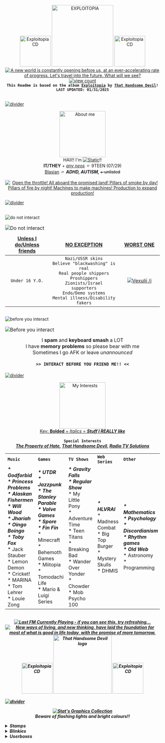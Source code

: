 <!---This file uses code from:
https://github.com/antonkomarev/github-profile-views-counter - For the profile view counter
https://github.com/DenverCoder1/readme-typing-svg - For the typing svg that mainly types out lyrics
https://github.com/JeffreyCA/lastfm-recently-played-readme/blob/master/README.md - For the last.fm widget at the end

URHGHHHH GITHUB HATES ME AND I HATE HTML apparently I can't force any of my links to open in new tabs instead of opening in the same tab bc git is so restrictive SIGHSS
-->
<!--- HEADER -->
<div align="center">
  <a href="https://thathandsomedevil.com/products/exploitopia-cd"><img src="https://drive.google.com/uc?id=1YhttyWlHZoVllz-_-IxHni7QLTmn1lX7" alt="Exploitopia CD" height=100px title="ro ta te..."></a>
  <a href="https://open.spotify.com/album/6dyanjhuSgFsPPVtFzugcr"><img src="https://drive.google.com/uc?id=1K8Bg_VJSTUTdVOMkJy9aPHIR1Gjclnba" alt="EXPLOITOPIA" height=200px title="Now in 3 Dimensions!"></a>
  <a href="https://thathandsomedevil.com/products/exploitopia-cd"><img src="https://drive.google.com/uc?id=1YhttyWlHZoVllz-_-IxHni7QLTmn1lX7" alt="Exploitopia CD" height=100px title="ro ta te..."></a>
  <br>
  <a href="https://youtu.be/43nIDwAiTp8?si=V9C3PaIMKBOSWu5p"><img src="https://readme-typing-svg.demolab.com?font=Chivo&weight=500&size=18&duration=2000&pause=300&color=FFFFFF&background=02AAE8&center=true&vCenter=true&multiline=true&repeat=false&width=435&height=112&lines=A+new+world+is+constantly+opening+before+us;At+an+ever-accelerating+rate+of+progress;Let's+travel+into+the+future;+What+will+we+see%3F" alt="A new world is constantly opening before us, at an ever-accelerating rate of progress. Let's travel into the future. What will we see?" title="A new world is constantly opening before us, at an ever-accelerating rate of progress. Let's travel into the future. What will we see?" /></a>
  <br>
  <a href="https://en.wikipedia.org/wiki/List_of_people_who_have_been_considered_deities"><img src="https://komarev.com/ghpvc/?username=stat-ice&amp;color=E62125&amp;style=for-the-badge&amp;label=Modern+Deities" alt="view count" title="Put on your 3D glasses!"></a>
  <br>
  <code><b>This Readme is based on the album <a href="https://open.spotify.com/album/6dyanjhuSgFsPPVtFzugcr">Exploitopia</a> by <a href="https://open.spotify.com/artist/3MIk8tAIzBQ5iZWmlVLCCT">That Handsome Devil</a>!</b></code>
  <br>
  <code><b>LAST UPDATED: 01/31/2025</b></code>
</div>

<br><a href="https://www.instagram.com/thathandsomedevilofficial/reel/DBjVbUxxDOD/"><img align="center" src="https://drive.google.com/uc?id=1E1B0aKTaMpI_tIm9F1Bo0_a7zNsgy0VX" alt="divider" title="Exploitopia was released on October 25th, 2024!"></a><br>

<!--- ABOUT ME -->
<p align="center">
  <a href="https://web.archive.org/web/20230321084125/https://www.youtube.com/watch?v=903vHpZofd8"><img src="https://drive.google.com/uc?id=1KRN8bNJNlcWLpNqKbowXMdKWSnlcU9AX" alt="About me" height=150px title="About STATIC!!"></a>
  <br>
  HAII!! I'm <a href="https://en.wikipedia.org/wiki/Pepsi_fruit_juice_flood"><img src="https://readme-typing-svg.demolab.com?font=Chivo&weight=500&size=17&duration=10&pause=300&color=E62125&center=true&vCenter=true&multiline=true&repeat=false&width=60&height=26&lines=STATIC" alt="Static" title="heyyy!! don't poke me!!!" /></a>!!
  <br>
  <b>IT/THEY</b> + <em><ins>any neos</ins></em> 〃 9TEEN (07/29)
  <br>
  <ins>Blasian</ins> 〃 <b><em>ADHD, AUTISM, </em></b><s>+ unlisted</s>
  <br><br>
  <a href="https://youtu.be/mrRe2qRCDpQ?si=b8G2kBNMPwXB9qXj"><img src="https://readme-typing-svg.demolab.com?font=Chivo&weight=500&size=18&duration=1000&pause=300&color=FFFFFF&background=E62125&center=true&vCenter=true&width=435&lines=Open+the+throttle!;All+aboard%2C+the+promised+land!;Pillars+of+smoke+by+day!;Pillars+of+fire+by+night!;Machines+to+make+machines!;Production+to+expand+production!" alt="Open the throttle! All aboard the promised land! Pillars of smoke by day! Pillars of fire by night! Machines to make machines! Production to expand production!" title="Open the throttle! All aboard the promised land! Pillars of smoke by day! Pillars of fire by night! Machines to make machines! Production to expand production!" /></a>
</p>

<a href="https://youtu.be/R9HBtB3CBVA?si=SrDNa0JavIphFIRn"><img align="center" src="https://drive.google.com/uc?id=1E1B0aKTaMpI_tIm9F1Bo0_a7zNsgy0VX" alt="divider" title="'Crooked Heart' was the hardest song for THD to produce!"></a><br><br>

<!--- DNI AND BYI -->
<p align="center"> <!---dni-->
  <a href="https://en.wikipedia.org/wiki/Hamsa"><img align="left" src="https://drive.google.com/uc?id=1YOO_jYLM6h_BKUmajt4xpu733plIiyum" alt="do not interact" title="Do Not Interact"></a>
  <table border="0" align="left">
    <caption>
     <a href="https://www.instagram.com/p/BhB_HLuBf6i/?utm_source=ig_share_sheet&epik=dj0yJnU9anQ2dDc0dHJJVjlueHFFcV8tME51alNYNThTblJNeGEmcD0wJm49UVR6MmFOVkctLV9TVDhVTG4tMjg5USZ0PUFBQUFBR2RienhJ"><img src="https://readme-typing-svg.demolab.com?font=Chivo&weight=500&size=18&duration=1000&pause=300&color=E62125&center=true&vCenter=true&repeat=false&width=611&lines=DO+NOT+INTERACT" alt="Do not interact" title="DO NOT INTERACT" align="left" /></a><br>
    </caption>
    <thead align="center">
      <tr>
        <td width="170px">
          <ins><b>Unless I do/Unless friends</b></ins>
        </td>
        <td width="271px">
          <ins><b>NO EXCEPTION</b></ins>
        </td>
        <td width="170px">
          <ins><b>WORST ONE</b></ins>
        </td>
      </tr>
    </thead>
    <tbody align="center" width="611px">
      <tr>
        <td> <!--- uid/uf -->
          <code>Under 16 Y.O.</code>
        </td>
        <td> <!--- no exception -->
          <code>Nazi/USSR skins</code><br>
          <code>Believe "blackwashing" is real</code><br>
          <code>Real people shippers</code><br>
          <code>Proshippers</code><br>
          <code>Zionists/Israel supporters</code><br>
          <code>Endo/Demo systems</code><br>
          <code>Mental illness/Disability fakers</code>
        </td>
        <td> <!--- bitch -->
          <a href="https://github.com/Vexuliii"><img src="https://github-colored-text-fn3z.vercel.app/api/index.js?text=Vexulii+/j&color=E67935&fontSize=17&width=64&height=21" alt="Vexulii /j" title="squashed like a particularly strange bug"></a>
        </td>
      </tr>
    </tbody>
  </table>
</p>
<img align="center" src="https://drive.google.com/uc?id=1LeiCwOnCQEf_vr0eYeTG6wLgjIptZlvA" alt="divider" title="HEY WHAT ARE YOU LOOKIN AT!!1" width="900px" height="1px">
<p align="center"> <!---byi-->
  <a href="https://en.wikipedia.org/wiki/Hamsa"><img align="left" src="https://drive.google.com/uc?id=1UxHk6g2V880lN2ScEcHnXlLWbpLCBJU2" alt="before you interact" title="Before You Interact"></a>
  <table border="0" align="left">
    <caption>
     <a href="https://www.instagram.com/p/B8jW132F8mH/?utm_source=ig_web_copy_link&igsh=MzRlODBiNWFlZA=="><img src="https://readme-typing-svg.demolab.com?font=Chivo&weight=500&size=18&duration=1000&pause=300&color=04ABE9&center=true&vCenter=true&repeat=false&width=611&lines=BEFORE+YOU+INTERACT" alt="Before you interact" title="BEFORE YOU INTERACT" align="left" /></a><br>
    </caption>
    <thead align="center">
      <tr> 
        <td width="611px"> <!--- uid/uf -->
          I <b>spam</b> and <b>keyboard smash</b> a LOT<br>I have <b>memory problems</b> so please bear with me<br>Sometimes I go AFK or leave <em>unannounced</em><br><br><b><code>>> INTERACT BEFORE YOU FRIEND ME!! <<</code></b>
        </td>
      </tr>
    </thead>
  </table>
</p>

<br><a href="https://youtu.be/3Q2piNE_TWY?si=gnPXO5Xg4Jiaf4yn"><img align="center" src="https://drive.google.com/uc?id=1E1B0aKTaMpI_tIm9F1Bo0_a7zNsgy0VX" alt="divider" title="'Tonight' is the first song from Exploitopia to have a music video!"></a><br>

<!--- INTERESTS -->
<p align="center">
  <a href="https://web.archive.org/web/20241002082148/https://www.youtube.com/watch?v=Chj-RZg6do4"><img align="center" src="https://drive.google.com/uc?id=1Vwzd53laWBRzzXtj5T1wjSpuWY7wZPQN" height="150px" alt="My Interests" title="STATIC's Interests!!" ></a>
  <br>
  <ins>Key: <b>Bolded</b> + <em>Italics</em> = <b><em>Stuff I REALLY like</em></b></ins><br><br>
  <code><b>Special Interests</b></code><br>
  <b><em>
    <a href="https://jolleycomics.com/TPoH/The_Hook/1" title="READ THE PROPERTY OF HATE IT'S FREE AND WONDERFUL!!">The Property of Hate</a>, <a href="https://open.spotify.com/artist/3MIk8tAIzBQ5iZWmlVLCCT" title="could you have guessed">That Handsome Devil</a>, <a href ="https://www.twitch.tv/team/wrtv" title="are we all good now?? are we safe!?!">Radio TV Solutions</a>
    <br>
    <table align="center">
  <tr>
    <td>
      <code><b>Music</b></code><br>
    </td>
    <td>
      <code><b>Games</b></code><br>
    </td>
    <td>
      <code><b>TV Shows</b></code><br>
    </td>
    <td>
      <code><b>Web Series</b></code><br>
    </td>
    <td>
      <code><b>Other</b></code><br>
    </td>
  </tr>

  <tr>
    <td> <!---Music-->
      <b><em>* Godforbid<br>
      * Princess Problems<br>
      * Alaskan Fishermen<br>
      * Will Wood<br>
      * Jhariah<br>
      * Oingo Boingo<br>
      * Toby Fox</em></b><br>
      * Jack Stauber<br>
      * Lemon Demon<br>
      * Cricket!<br>
      * MARINA<br>
      * Tom Lehrer<br>
      * Louie Zong
    </td>
    <td> <!---Games-->
      <b><em>* UTDR<br>
      * Jazzpunk<br>
      * The Stanley Parable<br>
      * Valve Games<br>
      * Spore<br>
      * Fin Fin</em></b><br>
      * Minecraft<br>
      * Behemoth Games<br>
      * Miitopia<br>
      * Tomodachi Life<br>
      * Mario & Luigi Series
    </td>
    <td> <!---TV Shows-->
      <b><em>* Gravity Falls<br>
      * Regular Show</em></b><br>
      * My Little Pony<br>
      * Adventure Time<br>
      * Teen Titans<br>
      * Breaking Bad<br>
      * Wander Over Yonder<br>
      * Chowder<br>
      * Mob Psycho 100<br>
    </td>
    <td> <!---Web Series-->
      <b><em>* HLVRAI</em></b><br>
      * Madness Combat<br>
      * Big Top Burger<br>
      * Mystery Skulls<br>
      * DHMIS
    </td>
    <td> <!---Other-->
      <b><em>* Mathematics<br>
      * Psychology<br>
      * Discordianism<br>
      * Rhythm games<br>
      * Old Web</em></b><br>
      * Astronomy<br>
      * Programming
    </td>
  </tr>
</table>
</p>
<br>
<div align="center">
  <a href="https://www.last.fm/user/lectricstat"><img src="https://lastfm-recently-played.vercel.app/api?user=lectricstat&footer_style=compact_stats&count=1&width=500&loved=true&header_style=none&bg_color=02AAE8" title="Hmmm.... wonder who my top artist is...." alt="Last FM Currently Playing - if you can see this, try refreshing..."></a>
  <br>
  <a href="https://youtu.be/WemDEG5slzo?si=CIlUZwNbxqN3vr0M"><img src="https://readme-typing-svg.demolab.com?font=Chivo&weight=500&size=18&duration=2000&pause=300&color=FFFFFF&background=02AAE8&center=true&vCenter=true&multiline=true&repeat=false&width=435&height=112&lines=New+ways+of+living%2C+and+new+thinking;Have+laid+the+foundation;For+most+of+what+is+good+in+life+today;With+the+promise+of+more+tomorrow" alt="New ways of living, and new thinking, have laid the foundation for most of what is good in life today, with the promise of more tomorrow." title="New ways of living, and new thinking, have laid the foundation for most of what is good in life today, with the promise of more tomorrow." /></a>
  <br>
  <a href="https://thathandsomedevil.com/products/exploitopia-cd"><img src="https://drive.google.com/uc?id=1IL7b-6kPkvFGrjG7lwofpjIB5HRKG2mU" alt="Exploitopia CD" height=100px title="shmovin!!"></a>
  <a href="https://open.spotify.com/artist/3MIk8tAIzBQ5iZWmlVLCCT"><img src="https://drive.google.com/uc?id=1_Wvu9-ALc_z8fzNZX0NcPscn5wexihPa" alt="That Handsome Devil logo" title="I've been waiting for this album for so damn long I'M SO HAPPY!!!!" height="190px"></a>
  <a href="https://thathandsomedevil.com/products/exploitopia-cd"><img src="https://drive.google.com/uc?id=1IL7b-6kPkvFGrjG7lwofpjIB5HRKG2mU" alt="Exploitopia CD" height=100px title="shmovin!!"></a>
</div>

<a href="https://en.wikipedia.org/wiki/That_Handsome_Devil#Discography"><img align="center" src="https://drive.google.com/uc?id=1E1B0aKTaMpI_tIm9F1Bo0_a7zNsgy0VX" alt="divider" title="Exploitopia is That Handsome Devil's 10th album (including EPs)!"></a><br>

<!--- GRAPHICS -->
<p align="center">
  <a href="https://en.wikipedia.org/wiki/Chaos_theory"><img src="https://readme-typing-svg.demolab.com?font=Chivo&duration=50&pause=1000&color=E62125&center=true&vCenter=true&repeat=false&width=435&height=30&lines=STAT'S+GRAPHICS+COLLECTION" alt="Stat's Graphics Collection" title="i am full of stamps, they're leaking out of me"></a>
  <br>
  Beware of flashing lights and bright colours!!
</p>

<details>
<summary><b>Stamps</b></summary>

<p align="center"><code>HEY HEY WAIT A SECOND!!!! I'm reworking my stamps right now, changing them from markdown to html to look more uniform... Also so you can hover over them to see the alt text.. Go on, give it a try with these first few stamps!! ^_^</code></p>
<code>Are you seeing just the alt text for a stamp? Try reloading, or open the image in a new tab if you wanna see it! None of my images are broken, Github just has a hard time loading them all in...</code>
  
> `hey look at these stamps i made (f2u)`
<!-- Beginning the long process of converting these from markdown to html.. -->
<!-- <img src="https://drive.google.com/uc?id=" title="" alt="" width=100px/> -->

<!-- TPoH -->
<img src="https://drive.google.com/uc?id=1dvGv4HJdglrLWQfi3Bc_ysjIiHITiOld" title="Click" alt="Click" width=100px/>
<img src="https://drive.google.com/uc?id=1w5txDNSavnymiXi_meqFHQ8t_fpuYDWK" title="RGB Suits" alt="RGB Suits" width=100px/>
<img src="https://drive.google.com/uc?id=1oRCVfStxYwINi-uF0Qkfj1fQFHKI3dWf" title="Click pew pew" alt="pew pew" width=100px/>
<img src="https://drive.google.com/uc?id=1BDjJpRv2GuQiQHSK_BnqopE8c1yWTTrv" title="Time Left" alt="Time Left" width=100px/>
<img src="https://drive.google.com/uc?id=1AfR5RRCTYa4Yk_9Rb65HhMuJTIxTG649" title="Time Right" alt="Time Right" width=100px/>
<img src="https://drive.google.com/uc?id=1d-S6G1lpGAZIAW1gUNF_0Ek2eM5X6DV7" title="negative" alt="negative" width=100px/>
<img src="https://drive.google.com/uc?id=1YkYMJA-xRQg541U1CFurPaeIg9gom91V" title="TOby" alt="TOby" width=100px/>
<img src="https://drive.google.com/uc?id=1_8C9mphWqiQXvBkEwBpPfOufRjVHWhbi" title="cell" alt="cell" width=100px/>
<img src="https://drive.google.com/uc?id=1A1GiakVU-i_vrLvM-p5wJak4k0EIFkX9" title="dial" alt="dial" width=100px/>
<img src="https://drive.google.com/uc?id=1q0gbF447qiraOtDlwushh2R1kZ7KFus5" title="tinker" alt="tinker" width=100px/>
<img src="https://drive.google.com/uc?id=1QlXyLE6jnGFA7Pqqy-XjQmxZsbCk8-Ju" title="click" alt="click" width=100px/>
<img src="https://drive.google.com/uc?id=1xm2zF7Qq2BmI5uqvr5UEHEPr-WmDJpBi" title="anxiety" alt="anxiety" width=100px/>
<img src="https://drive.google.com/uc?id=16PXIZevnWHyq_HH9oqRNtNfAVYe8M3Fu" title="dial hierophant" alt="dial hierophant" width=100px/>
<img src="https://drive.google.com/uc?id=1ZZH6ZCTKxnW8Ht2zEipsmK1m5ChQf44-" title="time" alt="time" width=100px/>
<img src="https://drive.google.com/uc?id=1-mXwTA6IOMOQqivkbcvwCiDJkD43T4-I" title="the" alt="the" width=100px/>
<img src="https://drive.google.com/uc?id=1GivC9-7l-TwL7emserRlLvIGNPp9F29U" title="moon" alt="moon" width=100px/>
<img src="https://drive.google.com/uc?id=1DrPLDr4ZUjoqEpstaxtiCVaAW5Q1Y41B" title="melody lovers" alt="melody lovers" width=100px/>
<img src="https://drive.google.com/uc?id=1N11LHz4mClctfQPvI-ElLiFA1BO2rK0F" title="julienne lovers" alt="julienne lovers" width=100px/>
<!-- THD -->
<img src="https://drive.google.com/uc?id=1_AUIWbQKjOYIEAR6M8h-E5RuxfzlRWfQ" title="THGTH" alt="THGTH" width=100px/>
<img src="https://drive.google.com/uc?id=1SdgPStlGzAJGEqwwpDrgducoOCc8UYE-" title="YPAS" alt="YPAS" width=100px/>
<img src="https://drive.google.com/uc?id=1yxwxBx07PGvOd_SeIsBhguwH3ycrjea5" title="THD" alt="THD" width=100px/>
<!-- RTVS -->
<img src="https://drive.google.com/uc?id=1iSWyDQo_O2Uqk6uQIvv701E1AVUqb0_P" title="Baaulp nation" alt="Baaulp nation" width=100px/>
<img src="https://drive.google.com/uc?id=1dQdzyoP8nquwdmOr8isxHxdMH8uavKPi" title="Bibi" alt="Bibi" width=100px/>
<img src="https://drive.google.com/uc?id=1yOpXQW9leHd_E0xZQAxt8cR7U2YyS2Rl" title="Big Warp" alt="Bit warp" width=100px/>
<img src="https://drive.google.com/uc?id=1FQWviq7WblzjEP9J-TBCQ2a63VK3Y7d_" title="Walter White Phone" alt="Walter White Phone" width=100px/>
<img src="https://drive.google.com/uc?id=1P8tCowHdwMEli0azz7_ty5rDQIFQf-RZ" title="IS" alt="Is a restaurant" width=100px/>
<img src="https://drive.google.com/uc?id=1bF_MWg_IGTsm2IVWjOZTDEPXDiaszicR" title="IS NOT" alt="Is NOT a restaurant" width=100px/>
<img src="https://drive.google.com/uc?id=1lk2M2sjqMfZYNTI6COZnwHEodPbZZ2dQ" title="Joshua" alt="Joshua" width=100px/>
<img src="https://drive.google.com/uc?id=1CTTB8gBEP-MHmYybtPJxOymjfxQjqT5U" title="Mira fish" alt="Mira fish" width=100px/>
<img src="https://drive.google.com/uc?id=1PrQxbNEApR59pcmJ6J2Z5KStRRgq8Wud" title="Orbulus Raymon" alt="Orbulus Raymond" width=100px/>
<img src="https://drive.google.com/uc?id=1Xx07BBgG_7U4Frjk7h-QgNHA_T3XkEYy" title="BRBA poster" alt="BRBA poster" width=100px/>
<img src="https://drive.google.com/uc?id=19Aa6ZDaguzWrmBiFdW9ovQ7lIGkZhnTd" title="Socpens Superhell" alt="Socpens Superhell" width=100px/>
<!-- MISC -->
<img src="https://drive.google.com/uc?id=1xEoQU0UbhVW6rY7v3gFX_cjArlhRZ7j4" title="Clone High intro" alt="Clone High intro" width=100px/>
<img src="https://drive.google.com/uc?id=1DAPI7FCv6hmHTbaGSuGJ-pt2MqPMtXod" title="Ruin my store" alt="Ruin my store" width=100px/>
<img src="https://drive.google.com/uc?id=1Lqkw3jzgkOYA05zCP-tzNb-O8Ezh9131" title="Ruin my life" alt="Ruin my life" width=100px/>
<img src="https://drive.google.com/uc?id=1maJnzCPMQPmjMWAbHLTtIcxzhrXpwGh2" title="Periwinkle Poppy Fan" alt="Periwinkle Poppy Fan" width=100px/>
<img src="https://drive.google.com/uc?id=1ybaEBPkO1GBXP-GDfIdO_6juVflv6RKv" title="burger eat" alt="burger eat" width=100px/>
<img src="https://drive.google.com/uc?id=1yi2HH60gtg4mhI50TniW7QTv6RSiRqk9" title="poopshitters" alt="poopshitters" width=100px/>


<!-- VEX STAMPS -->
> <code>check out these stamps my friend <a href="https://github.com/Vexuliii">Vexulii</a> made (f2u)</code>

<img src="https://drive.google.com/uc?id=1pjV8XaLZZDMMoyw2RWf5yU875Ah6Ra8b" title="manny stare" alt="manny stare" width=100px/>
<img src="https://drive.google.com/uc?id=1RsDTksLyCxQg3y-j1iQeuXCx95T0GbxP" title="hanslap" alt="hanslap" width=100px/>
<img src="https://drive.google.com/uc?id=1LAA5pjLDxPDiYChgzaTLq5HhywCXrTm-" title="hatty CHEER" alt="hatty CHEER" width=100px/>
<img src="https://drive.google.com/uc?id=1j5lkmU4zQjQMs7FIQaSiM1o4Ow8Bv3lI" title="honey roll" alt="honey roll" width=100px/>
<img src="https://drive.google.com/uc?id=1QOhQXInuKyYgj3okqPjZ9GjGXW-lx06E" title="honey talk" alt="honey talk" width=100px/>
<img src="https://drive.google.com/uc?id=185cWb5Pstlbb5L59e53hA_g6PwPZsLcX" title="pipi yell" alt="pipi yell" width=100px/>
<img src="https://drive.google.com/uc?id=1f3r_OjUDvXZN_14N8fM2t-SwUBhbkzxr" title="yosef sneak" alt="yosef sneak" width=100px/>
<img src="https://drive.google.com/uc?id=1fqahCBw39zA2ecUQICGDBOmCfZC-VYFi" title="castle crashers" alt="castle crashers" width=100px/>
<img src="https://drive.google.com/uc?id=1oTipPFtu8SzFfWJ_f8AvjLr00YAn5JV-" title="orang" alt="orang" width=100px/>
<img src="https://drive.google.com/uc?id=1szvHj8Da349z9G0Jq80AXCv2M7eaDhTy" title="sangwich" alt="sangwich" width=100px/>
<img src="https://drive.google.com/uc?id=1VNRZKi3xew-0wvVz7Ug8mo2Gfa5GIXf4" title="marsh smug" alt="marsh smug" width=100px/>
<img src="https://drive.google.com/uc?id=18OZ4kScq5cHheHmTchLlXjdvxWh6XIjs" title="marsh spin" alt="marsh spin" width=100px/>
<img src="https://drive.google.com/uc?id=17ipF9i4C46CY_BZ6ekwH3L5819Hr_tSF" title="marsh yell" alt="marsh yell" width=100px/>
<img src="https://drive.google.com/uc?id=13da7XZ8LUB4NWzeKgvPdHY6v80eStZjw" title="marsh blucsh" alt="marsh blucsh" width=100px/>
<img src="https://drive.google.com/uc?id=1MIuT5CT10_RhEqpqKnE-gbMK_KrVZXT0" title="danny dance" alt="danny dance" width=100px/>
<img src="https://drive.google.com/uc?id=17_574WewpbgsUIlZc-nH9Fm0PQwkM4E9" title="ivor hapy" alt="ivor hapy" width=100px/>
<img src="https://drive.google.com/uc?id=1vooK3qpz2RxrF_7CyKrrTviiVTFaTjE6" title="ivor" alt="ivor" width=100px/>

>> `ALSO LOOK AT THE ONES VEX MADE FOR MY BDAY ^_^`
<img src="https://drive.google.com/uc?id=12AL46RlXa53ELTlc586rVEM0NZuK5eG4" title="blue man shock" alt="blue man shock" width=100px/>
<img src="https://drive.google.com/uc?id=1phipGyunah7em_ohJb3SI6IOI2w2ikaI" title="wayner sneeze" alt="wayner sneeze" width=100px/>
<img src="https://drive.google.com/uc?id=1FUE0WXUp6Jjq9BVvzELgSOwhp6i-2fGB" title="waynerwhatsapp" alt="waynerwhatsapp" width=100px/>
<img src="https://drive.google.com/uc?id=1t6W6Y6WZGW4hQsqyY8P7QrKLMCetTJt6" title="waner footwerk" alt="waner footwerk" width=100px/>
<img src="https://drive.google.com/uc?id=1avcGTlVPpRq8PPdnDOlZpMh008XtI-5T" title="time to go" alt="time to go" width=100px/>
<img src="https://drive.google.com/uc?id=1eIl6GUcrU6BJXxOa_WQhhnF_pAL_gjug" title="'freaky baaulp'" alt="'freaky baaulp'" width=100px/>
<img src="https://drive.google.com/uc?id=1Bz027NtEKhqkQPdfQSozLD6TlGagyx0j" title="bad boe jambo" alt="bad boe jamo" width=100px/>
<img src="https://drive.google.com/uc?id=17Ef2XS96spYHQnK1wP1UAxcHhgQ-1vxl" title="baaulp death" alt="baaulp death" width=100px/>

<!-- EVERYTHING ELSE LOLZ -->
> <code>ok... now here's some neither of us made</code><br>
<p align="center"> <b>SELF</b><br><code>the ones that are so me!!</code> </p>

<img src="https://drive.google.com/uc?id=1K9gCF0T1osVsnOS8gudq9W-3dmLm6fm2" title="support gaza" alt="support gaza" width=100px/>
<!-- IDENTITIES -->
<!-- Not using, redundent: ![ace](https://drive.google.com/uc?id=15FFGUI2xNGeLB3iYg9BAYXzmgrOQaRpO) -->
<img src="https://drive.google.com/uc?id=1rikBEpEpe6vp5DzzS8wdnH1tOFDF-1lW" title="static" alt="static" width=100px/>
<img src="https://drive.google.com/uc?id=1KCxZ6aWM4uIaD8X3UN3G1DO74Q6Y4170" title="it its" alt="it its" width=100px/>
<img src="https://drive.google.com/uc?id=1WD1JcxXS-4kC4iDusQKW5vlEleGpOSWj" title="they them" alt="they them" width=100px/>
<img src="https://drive.google.com/uc?id=1Nyj14DXVQZpYrVqDPJVhZCoy2dv8cC9V" title="aroace" alt="aroace" width=100px/>
<img src="https://drive.google.com/uc?id=1xmGdBHTHdYjAtm5g1Ogsuvg3M8499PVX" title="lesbian" alt="lesbian" width=100px/>
<img src="https://drive.google.com/uc?id=1UZsga6Dzju-RDqe-MA7EgYdn9KN74yEc" title="agender" alt="agender" width=100px/>
<img src="https://drive.google.com/uc?id=1XM2ilMulc8_4WMHkIoCO6QUhlurKiBl_" title="non binary" alt="non binary" width=100px/>
<img src="https://drive.google.com/uc?id=1zKE6Dj8ozvcrdnoWf5h8lilEaX68Bj6j" title="blasian" alt="blasian" width=100px/>
<!-- DISABILITIES -->
<img src="https://drive.google.com/uc?id=1kqRF7_dh3bq-lg49YQqwKBW_CV1mXHYO" title="adhd" alt="adhd" width=100px/>
<img src="https://drive.google.com/uc?id=1PqYqozsbjj7GptVYxIUl4VVlI6CKcxws" title="asd" alt="asd" width=100px/>
<img src="https://drive.google.com/uc?id=17RSK3pyk4iKccAbJ_aUnwcZWIFWfxZmK" title="psst.. friends can have my simply plural..... if they ask....." alt="plural" width=100px/>
<!-- BELIEFS -->
<img src="https://drive.google.com/uc?id=11zhrwf19-t7uh22KLoDm827zenyL84GD" title="anti ai" alt="anti ai" width=100px/>
<img src="https://drive.google.com/uc?id=1QCXvQ7mh3pJCMZ7a6NsBPQ9ByD1qWf-R" title="anti hit" alt="anti hit" width=100px/>
<!-- BOUNDARIES -->
<img src="https://drive.google.com/uc?id=1wfBMmgVjouLrJr-bu-iRuU3KKT1qC8mb" title="no flirting" alt="no flirting" width=100px/>
<img src="https://drive.google.com/uc?id=1_DsEE1hjGZCtsgNK1qxtnzEheegZ2FjQ" title="block creeps" alt="block creeps" width=100px/>
<img src="https://drive.google.com/uc?id=1nVbnTenbZ1KJ8lU2fyLhVQ9u7YRAxv_u" title="not a rehab center" alt="not a rehab center" width=100px/>
<!-- LOVER!! -->
<img src="https://drive.google.com/uc?id=1eAZOJ4xmClOhuUUhJ7ZrQ-uUrwXifJDb" title="heart blue" alt="heart blue" width=100px/>
<img src="https://drive.google.com/uc?id=1U1FPJ5p_VYJlvStHC7Zi4A7tiQmu2Z5l" title="heart choco" alt="heart choco" width=100px/>
<img src="https://drive.google.com/uc?id=1aJcwK2Ko1PnzNmrL-STAjiJV6T5wyqIm" title="heart meat" alt="heart meat" width=100px/>
<img src="https://drive.google.com/uc?id=1ppfbWlHWHau4lXHEJujPuB5Y01TsZcmI" title="heart robots" alt="heart robots" width=100px/>
<img src="https://drive.google.com/uc?id=199n89Aql0syQupBG64FGK6daUNx1hBeR" title="apple lover" alt="apple lover" width=100px/>
<img src="https://drive.google.com/uc?id=1sD5eOe0XXa4lb_WHQQYMwDhkIKUMelpQ" title="cheese lover" alt="cheese lover" width=100px/>
<img src="https://drive.google.com/uc?id=1URz3rvL3REyNlr6GbnE2YIBpVbPzJqMi" title="potato love" alt="potato love" width=100px/>
<img src="https://drive.google.com/uc?id=1kkWR8voR0fRGXShgWBKOtc2jZelb22WG" title="like it warm" alt="like it warm" width=100px/>
<img src="https://drive.google.com/uc?id=1TbUH-g_iIVqMtmmieWBMflYPDqLikgQo" title="weird mammals" alt="weird mammals" width=100px/>
<img src="https://drive.google.com/uc?id=1wD4sPrvor4CcX7r2jH4bBv-KppzKPk3K" title="stamp obssessed" alt="stamp obssessed" width=100px/>
<!-- THINGS I AM/DO -->
<img src="https://drive.google.com/uc?id=1WemSORCcWgs2jHWp9Bu5cN52_J3lvJbj" title="daydreamer" alt="daydreamer" width=100px/>
<img src="https://drive.google.com/uc?id=1L1bzJaG9YbvI7ygN8EWwHuvfnziYikvJ" title="forgetful" alt="forgetful" width=100px/>
<img src="https://drive.google.com/uc?id=1yGwRcq1f8yPvKUkMc4wXpoYhd_4BzlcC" title="forgor" alt="forgor" width=100px/>
<img src="https://drive.google.com/uc?id=15pFtb_86k35MiCmXeMk69ICNN5BYkPhy" title="glasses" alt="glasses" width=100px/>
<img src="https://drive.google.com/uc?id=1HXHKUrf3pAo5YhysbiEVVShom5Dz8_9C" title="bad handwriting" alt="bad handwriting" width=100px/>
<img src="https://drive.google.com/uc?id=15Na4ACy1OgVMVSEfeZPuJieGIRKQ4s2-" title="shit as dumb" alt="shit as dumb" width=100px/>
<img src="https://drive.google.com/uc?id=1L1EJ3A67yCrqaHejGLwLEdKx5tpYyeWD" title="picky eater" alt="picky eater" width=100px/>
<img src="https://drive.google.com/uc?id=1vwRslHJZeUH6NOussZ-ho5E3Sf66-jp8" title="talk to self" alt="talk to self" width=100px/>
<img src="https://drive.google.com/uc?id=1gjD1Cdra7hN4Akp-0l84GoayonHD21AH" title="3ds owner" alt="3ds owner" width=100px/>
<img src="https://drive.google.com/uc?id=1jQM4sYb7LMu8afitAzeR-eTkUFpZHRFS" title="artist" alt="artist" width=100px/>
<img src="https://drive.google.com/uc?id=1hPyBco_t5t5P09tAXQfEDBghtgwrhHYF" title="writer" alt="writer" width=100px/>
<img src="https://drive.google.com/uc?id=1q5YHds0TqRLxeH7Q7__osztHNx11dcNy" title="piano player" alt="piano player" width=100px/>
<img src="https://drive.google.com/uc?id=1hFWOT3Mu4OSlZUSgtMHO-u4_OGlATGG6" title="make stamps" alt="make stamps" width=100px/>
<img src="https://drive.google.com/uc?id=1qfDulclRTzkFFV2RUP4_AN2B6cN1ba19" title="sweet tooth" alt="sweet tooth" width=100px/>
<img src="https://drive.google.com/uc?id=1TK03wRiWMms9Pem6exT276N1XCTBX45W" title="cant focus" alt="cant focus" width=100px/>
<img src="https://drive.google.com/uc?id=1_voMbe577Ne7r7VVah4hsY2lHhn7m9Ko" title="cant whistle" alt="cant whistle" width=100px/>
<img src="https://drive.google.com/uc?id=1h0smSxdNJxufe6nVrk8nopk8HQj26ugy" title="12 hour nap" alt="12 hour nap" width=100px/>
<img src="https://drive.google.com/uc?id=13f07JNOelAZlrtjI8_ccP0bIkN25pFI7" title="2016 dead" alt="2016 dead" width=100px/>
<img src="https://drive.google.com/uc?id=1bp3fI1EPriJIh7yGY4S2W08GQUsS84wS" title="mental wifi" alt="mental wifi" width=100px/>
<img src="https://drive.google.com/uc?id=130rkOx5P3LB6mXtLe5vKuv7k_-nurHT6" title="obscure fandom" alt="obscure fandom" width=100px/>
<img src="https://drive.google.com/uc?id=1KZOrbmYRQ7GdwXY-xbYYirgQ1SaPLg-U" title="oc ask" alt="oc ask" width=100px/>
<img src="https://drive.google.com/uc?id=1XBzyjzvRJgDttBusSnD2y8SJ_mbyXtua" title="oc bread" alt="oc bread" width=100px/>
<img src="https://drive.google.com/uc?id=1-F1cET0f6YJiT600gKMYByVosEwfCGBc" title="oc draw" alt="oc draw" width=100px/>
<img src="https://drive.google.com/uc?id=1mDF7Rlvj9CalQ6BU9EJSm86NS-brPy67" title="oc kids" alt="oc kids" width=100px/>
<img src="https://drive.google.com/uc?id=1WPQGBwMMTtUEdw3MKFI14E7pqxzpEe7d" title="slow internet" alt="slow internet" width=100px/>
<img src="https://drive.google.com/uc?id=1S2ABXfAYgT-jc8y_htJ7gS-HSTMyW9Jl" title="summer pants" alt="summer pants" width=100px/>
<img src="https://drive.google.com/uc?id=1gBPM6P9hBoC8WI9uB0B2da4Dexv--aLp" title="time machine" alt="time machine" width=100px/>
<a href="https://bullet-math.tumblr.com/"><img src="https://drive.google.com/uc?id=1ivKBIDkS0HmWs77f958Mt7pQ-3O0Zzok" title="click me to go to my toobler" alt="on tumblr" width=100px/></a>

<p align="center"> <b>^_^</b><br><code>i am so normal about these stamps...</code></p>
<!-- TPoH -->
<img src="https://drive.google.com/uc?id=" title="" alt="" width=100px/>
<!-- RTVS -->
<img src="https://drive.google.com/uc?id=1WclsoKrDlzfydz_jOFYsFOqJAvDxu8Fz" title="challenge failed" alt="challenge failed" width=100px/>
<img src="https://drive.google.com/uc?id=" title="" alt="" width=100px/>
<img src="https://drive.google.com/uc?id=" title="" alt="" width=100px/>
<img src="https://drive.google.com/uc?id=" title="" alt="" width=100px/>
<img src="https://drive.google.com/uc?id=" title="" alt="" width=100px/>
<img src="https://drive.google.com/uc?id=" title="" alt="" width=100px/>
<!-- THD -->
<!-- and this is where I would put my thd stamps... IF I HAD ANY!!! -->
<!-- CHAOS -->
<img src="https://drive.google.com/uc?id=1kfHyTWK-7dyF192PhSuN_6AnJT1pAqgv" title="chaos support" alt="chaos support" width=100px/>
<img src="https://drive.google.com/uc?id=1ac-L5FtOikQMl-xzj0H2ndesi2Pjo5bu" title="chaos theory" alt="chaos theory" width=100px/>
<img src="https://drive.google.com/uc?id=" title="" alt="" width=100px/>
<img src="https://drive.google.com/uc?id=" title="" alt="" width=100px/>
<img src="https://drive.google.com/uc?id=" title="" alt="" width=100px/>

![concerning](https://drive.google.com/uc?id=1wEo3LaLceKd_PCibcIJLxZGwPgvz3lL8)
![discordia](https://drive.google.com/uc?id=1ys9VEVBUMeDNScm-VVC7xWunLvJZcyR8)
![gameclam evolve](https://drive.google.com/uc?id=19IEIFApnV2mt3lp2WOtWad_3ZsV1iJU3)
![greyface](https://drive.google.com/uc?id=1QakGuWDzzDE0YeywQ0JtVgdLYxA2ijp-)
![hail eris](https://drive.google.com/uc?id=1AD1toi1iFWdIGiO16Y76x-8Ry1SRZnG2)
![mandelbrot](https://drive.google.com/uc?id=1CtFacQtCz2WQKtVC3zfc-MR9WdGA50hx)
![math beauty](https://drive.google.com/uc?id=1oeJtoP4shGWaTFLxNnHSEhnS4ibptaoi)
![mr whyte fan](https://drive.google.com/uc?id=14rC4j4dCCgAaeU5KMFQ4uHpseDVzimQ1)
![only certainty](https://drive.google.com/uc?id=13yFLGUa3LlmFG4qTMrARgMQqGnhRxpTQ)
![rgb negative](https://drive.google.com/uc?id=1r3Kk_F5hIeGUxxveU9k_RPU_R_V_ytso)
![sopen rice](https://drive.google.com/uc?id=1KKmo6g-sZ_gnx7KXzG8GJc4jJBZ0M1Zm)

<p align="center"> <b>MUSIC</b><br><code>TURN UP THE VOLUME!!!</code></p>

<!-- WILL WOOD -->
<img src="https://drive.google.com/uc?id=" title="" alt="" width=100px/>
<img src="https://drive.google.com/uc?id=" title="" alt="" width=100px/>
<img src="https://drive.google.com/uc?id=" title="" alt="" width=100px/>
<img src="https://drive.google.com/uc?id=" title="" alt="" width=100px/>
<img src="https://drive.google.com/uc?id=" title="" alt="" width=100px/>
<!-- OINGO BOINGO -->
<img src="https://drive.google.com/uc?id=" title="" alt="" width=100px/>
<img src="https://drive.google.com/uc?id=" title="" alt="" width=100px/>
<img src="https://drive.google.com/uc?id=" title="" alt="" width=100px/>
<img src="https://drive.google.com/uc?id=" title="" alt="" width=100px/>
<!-- LEMON DEMON -->
<img src="https://drive.google.com/uc?id=" title="" alt="" width=100px/>
<img src="https://drive.google.com/uc?id=" title="" alt="" width=100px/>
<img src="https://drive.google.com/uc?id=" title="" alt="" width=100px/>
<img src="https://drive.google.com/uc?id=" title="" alt="" width=100px/>
<!-- COSMO SHELDRAKE -->
<img src="https://drive.google.com/uc?id=" title="" alt="" width=100px/>
<img src="https://drive.google.com/uc?id=" title="" alt="" width=100px/>
<img src="https://drive.google.com/uc?id=" title="" alt="" width=100px/>
<!-- MYSTERY SKULLS -->
<img src="https://drive.google.com/uc?id=" title="" alt="" width=100px/>
<img src="https://drive.google.com/uc?id=" title="" alt="" width=100px/>
<img src="https://drive.google.com/uc?id=" title="" alt="" width=100px/>
<!-- OTHERS -->
<img src="https://drive.google.com/uc?id=" title="" alt="" width=100px/>
<img src="https://drive.google.com/uc?id=" title="" alt="" width=100px/>
<img src="https://drive.google.com/uc?id=" title="" alt="" width=100px/>
<img src="https://drive.google.com/uc?id=" title="" alt="" width=100px/>

![009 sound system](https://drive.google.com/uc?id=1YFcGwuuVeoCh66eG4wK3EC4U2OFkf9NE)
![bad apple](https://drive.google.com/uc?id=1Kzu6045ShK82Rs_kfwgFmH6SIJoAiEu6)
![cosmo alb](https://drive.google.com/uc?id=1jbhxNFAniJRSMEWleh1Sf-MzZitMWVmt)
![cosmo sheldrake](https://drive.google.com/uc?id=1FirqiZCTG4qO3fSWHR9EvZubmNBA-Y5s)
![echo](https://drive.google.com/uc?id=1XOfUAc-6ksqf_d-FlK32IRvPlyq86Rix)
![eial](https://drive.google.com/uc?id=1zmArnDL1AcG78PbhiLbZQYDvwxNezVqC)
![gay spirit](https://drive.google.com/uc?id=1KgSLjCPc2O2aDThYRIsTcjM8PUDUt5cd)
![hawaii pt2](https://drive.google.com/uc?id=1Gz-Qj7zb_Pa53n44_PFTKMad2LgX2efT)
![heart icimi](https://drive.google.com/uc?id=1lmFdsjY1rl0Bz6fNcib6_a-brHotnfq9)
![ld ref](https://drive.google.com/uc?id=1qxJdhpPoWbJhOAOoKS5G14do4mORvPNS)
![lewis](https://drive.google.com/uc?id=1CpBw_pCUxCeO09QEI4bpMQPfVcJ3c6A4)
![lifeline music](https://drive.google.com/uc?id=1RWi5Vs-WNikidYziB3JD8TRi_c6U0Q9Q)
![music stamp](https://drive.google.com/uc?id=1ipLD8WEMuH1gwaEOzpvgI8I7FHhaVd_k)
![mystery skulls alive](https://drive.google.com/uc?id=1Z7xxtyg5LVer8Wm2MsTIEupdNs_jNwor)
![mystery skulls death](https://drive.google.com/uc?id=1UtIvBXiLJc5SJfcTFTPBIUG_bD9TOToL)
![oingo boingo](https://drive.google.com/uc?id=1Uxbu6j9ZBLwCZAdzB7vrPIvWdwvfe-s5)
![oingo cat](https://drive.google.com/uc?id=1xRsQnBWgHLBIafqeQy1ScDtz7qVa8CPc)
![self-ish](https://drive.google.com/uc?id=1pljmx7GMPFUEaXMKp-0LwUFuNHvMSOLo)
![spirit phone](https://drive.google.com/uc?id=1xOykDIxiFu9VwuDa9b16L89PkvQ7ZLBI)
![talking heads](https://drive.google.com/uc?id=1sdmwE4buz5uaU5Ejb28nKIve2lr0lCWU)
![turn black](https://drive.google.com/uc?id=1RGzBrsapHpqirgIuMnF8VxkWur8GoLHS)
![turn black 2](https://drive.google.com/uc?id=1J1kDmQL2hjAnAs672F_dgnTTjVggOpUM)
![turn black 3](https://drive.google.com/uc?id=1tDxy5NKmZyLZ1pdf7zK6OMM1bSoIqlJy)
![view monster](https://drive.google.com/uc?id=1ElpuS1H-FNDZa64C4mJpdv5bwRG1At_L)
![virtual insanity](https://drive.google.com/uc?id=1tTPCk76dkQSB-LDPYWGTAuUjBSqzTUDL)
![wwattw](https://drive.google.com/uc?id=1_fdnh6dEvtbTzA-GQJTR3sDspiy8FMN7)

<p align="center"> GAMES </p>

<!-- CONSOLES -->
<!-- UNDERTALE -->
<!-- DELTARUNE -->
<!-- SPORE -->
<!-- DDR -->
<!-- PORTAL -->
<!-- HALF-LIFE -->
<!-- L4D -->
<!-- TF2 -->
<!-- MINECRAFT -->
<!-- FNAF -->
<!-- NINTENDO -->
<!-- OTHERS -->

![3ds logo](https://drive.google.com/uc?id=1JgirdL90vClS9JiarvuQP4EpO7enzIdy)
![atari](https://drive.google.com/uc?id=1G9Q15Vw9Ywk_uoJeY3HS23p4alDNOgS9)
![wii](https://drive.google.com/uc?id=1UR_I7gkSaerqVE_AT9nZHBCxtkItAbQQ)
![wii u](https://drive.google.com/uc?id=1pMBEhdJ3tIF5APDx1YB0bUjwf9Sgaxmy)
![ddr fan](https://drive.google.com/uc?id=1csp7IoZ5tGuAW738smrv6bdn0_Z8iNWQ)
![eurobeat ddr](https://drive.google.com/uc?id=1rLjHA00w2koSWdoU18-3dnb0wnPVCk9z)
![bon](https://drive.google.com/uc?id=1dvynD8jvijxKt7KrsjFyN2p8Pez9Uc3J)
![fnaf](https://drive.google.com/uc?id=14yg-bktjdbW7TxceKElgyhes0hENl5Pu)
![lets eat](https://drive.google.com/uc?id=1b8fjpFaKmybCMImJbCvIBbqaVUuWycHA)
![heart mc](https://drive.google.com/uc?id=1BxHTmb-sF6KoozRcEckGV5okDsRZ5zzs)
![mc death](https://drive.google.com/uc?id=1SIORMeRSZVUCfnhqz0fVLoUBoxogooTU)
![mooshspin](https://drive.google.com/uc?id=1qrR-nmv6K2cVL9CaMBQ1OplZmv62oPJv)
![punch wood](https://drive.google.com/uc?id=1RAaRgSq4oLUdnOaRWwo58gS0xIv-IVFt)
![grox](https://drive.google.com/uc?id=1nBX1-RL8_YA_Ir5oMxm7CawQEkqr2lb8)
![spore](https://drive.google.com/uc?id=10CW-3KgV-YoFLoWxw_9SMvzwuRMHs2WE)
![portal 1](https://drive.google.com/uc?id=1mWo5huuYCM1AwTBA9d77In9cpYMxi6cx)
![aperture](https://drive.google.com/uc?id=1nIgbujR1_cKhtBUVBCcb8pmWz4bQ7Swk)
![aperture 2](https://drive.google.com/uc?id=12hF3jtRlKI04HWw2P6dxE5nub3alYMx-)
![burn lemons](https://drive.google.com/uc?id=1_pXZSYUyRR6THxkt9tcxMVJblaiFLgX6)
![cake lie](https://drive.google.com/uc?id=1aNyVWVynlAn_fTbE6tWzAae5SmmwHZpi)
![forgave wheatley](https://drive.google.com/uc?id=1W-PAGu4kEmn6NCJvJum_gdoxo8PS8ZVn)
![glados loop](https://drive.google.com/uc?id=1SjtfrrjrI7u0g_K-eqDOTB1PYyX8WDRm)
![i'm different](https://drive.google.com/uc?id=14qCKZE5gzEF3ls6xAzjEKruaxjmBr6CU)
![moron](https://drive.google.com/uc?id=1lBQPGAm6ODNPM0hmSsrWmLl6lGsT0h3Q)
![NOT defective](https://drive.google.com/uc?id=1LR89xrcfjyyaqSe_JfPYpL2KcL7K9h5w)
![patlas 1](https://drive.google.com/uc?id=1kYYT1020sJPktRRoLIHingQfh4GoiYG8)
![patlas 2](https://drive.google.com/uc?id=1Y6F1NCHp0Um-AYx6llz7CXeq8FSqLOji)
![portal 22](https://drive.google.com/uc?id=1P83yLox0Xke4U44PGQXcelRkN22foTg8)
![porthell](https://drive.google.com/uc?id=10InXKeidNgvPNPs6aKpl9pOruD-mJGVN)
![potatos](https://drive.google.com/uc?id=1P3XPwtUxzetZK7_IptS4nLcyW0qFmOLT)
![ppbody 1](https://drive.google.com/uc?id=1KPPI867IMID-BKcijmpxucT81rK9Aq-b)
![ppbody 2](https://drive.google.com/uc?id=1NeOh4KyuHnnn3Q--HjAOIcP580Pe0tEB)
![still alive](https://drive.google.com/uc?id=1l6XkUOJL2d4sFHI6DMEh1v06EyqJcUVU)
![the lab rat](https://drive.google.com/uc?id=1ozST9sQkgYMsog_LbsVJafsxR2Qjknya)
![true friend](https://drive.google.com/uc?id=12sVq-EkaEHldvTP9zpsmFU2Cyk45bzLo)
![wethly crab](https://drive.google.com/uc?id=1mov1vZy_S92dCr5APzVqLvMW9zkX8_0g)
![whatttt](https://drive.google.com/uc?id=12spowPGhVbpY7uPuCSShPy_vHvFJqsAe)
![wheatley heart](https://drive.google.com/uc?id=1zvKA_pDY0o9FSR6niU_ufDLhjazsU90q)
![portal 2](https://drive.google.com/uc?id=1eZLlu5WrIejhGdloJ9qk99ijz0RiTIqE)
![gmodsfm](https://drive.google.com/uc?id=1C0XUSTccIyv96TB2FJtKxOV6hizvnI2r)
![half life](https://drive.google.com/uc?id=12IW3JHwsyPSX0ogdEbKoUcHEdkB6l8DY)
![headcrab balloon](https://drive.google.com/uc?id=1odwezfyic6qWNqpXeKRvexchgu6flTts)
![hl2](https://drive.google.com/uc?id=1HfjlSxqOM-xS4OCiemTzCXD_UxjqHUrd)
![hl3](https://drive.google.com/uc?id=1AdmDYl1JnsLUXvaOYmS1dRTk6Nk8q-mz)
![i has crowbar](https://drive.google.com/uc?id=165jI32zwwSBxyPgAEU96_46wzg0Vgpju)
![l4d](https://drive.google.com/uc?id=11lWx34o34CQhZ-_Z_mJYNm6GO-7d9gBO)
![sandvich](https://drive.google.com/uc?id=1X_6EmHoYZBEqv493RwSSCbh8rDmZdVSz)
![the freeman](https://drive.google.com/uc?id=1Ru2g6oAjJ5FA5BBtpo6PmnODC5h_Ns4T)
![alphys](https://drive.google.com/uc?id=1sC368ZEXz7fwtD9QQZtH1bGSJ64xm627)
![annoying dog](https://drive.google.com/uc?id=1jv8LcdMydQAtX2T4eSG-hsOYmgN__Abw)
![ad lethal weapon](https://drive.google.com/uc?id=1Dz1EZiqRQYjscoVP3JSx0nUABefzh_59)
![azzcut](https://drive.google.com/uc?id=12P7C76M9padz16rHAOlYTxuz1-DRIrPR)
![flowey heart](https://drive.google.com/uc?id=1ljtHMsKWFq6eAghd-z-XTB_g_F66A9by)
![flowey laugh](https://drive.google.com/uc?id=1e1kSJI7aDboq7baJJDj8sHJPtKtTYjyk)
![flowey text](https://drive.google.com/uc?id=1yJWTwsbvi0vkck377ZydQcYVKKsmuAPD)
![flowey troll](https://drive.google.com/uc?id=1vzbCPdbsGQW8EYNCaAwstjnnhj5N6JuY)
![fun groove](https://drive.google.com/uc?id=1KvYwYVtl8XHtcCwGmvLIsTVdX0G8yDJA)
![gaster](https://drive.google.com/uc?id=1OQWui_Rf0iyAvMT0O17A2UAXrM2jnwqa)
![gaster heart](https://drive.google.com/uc?id=1sPaSLADL20YawBm9zpGbA25JYrDQnZl9)
![ghost smooch](https://drive.google.com/uc?id=12gN6Bn3lEdHryQ2aE5ch748RAl8axs6N)
![heart utost](https://drive.google.com/uc?id=1_jwJsKhRubcYPij7byoSJuJy73AEmSOR)
![kris where](https://drive.google.com/uc?id=1GRZf_aul-pPP38UHLDSQWE_d3wpgiNWX)
![madjick](https://drive.google.com/uc?id=1OV6mdOUPIhpM-6fdi3L-7WA7OYkRg-CH)
![not feeling up to it](https://drive.google.com/uc?id=1mQ6KjvUdOy-Y9fH5YUoqVnJsJUO92F6b)
![pap autistic](https://drive.google.com/uc?id=1A6QfPy50Is-B7Cg5JLbXlDqFm4zaQvRy)
![photoshop flowey](https://drive.google.com/uc?id=1PYQYO9Ck3vvmVP9JC-rsDE9Ue6JPVIkt)
![pussy ut](https://drive.google.com/uc?id=1Ue5q06ETnQBgwJGrQevtMdPXDmgQdCs_)
![seam](https://drive.google.com/uc?id=1iLWQhTKEwh0hsF0veVmmOofdSCGpro3_)
![souls](https://drive.google.com/uc?id=1z0UX1XJ7tnKMTFQC1nwc2fKwYJ8Uyjax)
![spam dance](https://drive.google.com/uc?id=12KLwBGIqDXRHKoZOh_wOYHPejiuG4j_9)
![spam trash](https://drive.google.com/uc?id=1ZFsNNhMJIpfDTif0oI_nWQwKaO1Ee_vO)
![spamton beatup](https://drive.google.com/uc?id=1s3hgggebbLzah565YAN5x6YMDto4Sxml)
![toby stroll](https://drive.google.com/uc?id=18q9ZdAFc5kuucW94nTIaApuApfBW2mer)
![undertale](https://drive.google.com/uc?id=1gk2kgJB2Evp5eATfL-5ucfVE9p6m2sLP)
![ut](https://drive.google.com/uc?id=150WSSYYOaRBvSyyChh4eDcxqch4VLs4U)
![animal crossing](https://drive.google.com/uc?id=1ot1LTQB66sRUCMXSUwb34UzwG3qXXEJY)
![botw](https://drive.google.com/uc?id=12HajQHA0pfxIvnB4Hf_NKeBAoknymeV0)
![epic yarn](https://drive.google.com/uc?id=15m-Yj-beg5w8yLqJ3lpwaFbnQMOYQjG0)
![guardian ah](https://drive.google.com/uc?id=1-4EqUDwpjkdQGszJnQ3AVJk53IS2btqS)
![gygas](https://drive.google.com/uc?id=1S5f44tJg7JsVfIpPkqSas_WQNFJSFg_5)
![mii fan](https://drive.google.com/uc?id=1-xCd_lSwkjOEu1_gnHEB_xn2S2nDpHOO)
![morshu](https://drive.google.com/uc?id=1bKou7FKmURewsgc3SWVvs3mwA8YtNGhg)
![rosalina](https://drive.google.com/uc?id=10ywEDsvjq7xeiUzwxBd6y4cOYyHC1aBg)
![splatoon](https://drive.google.com/uc?id=1xAo-EuLELELo9zZyVSUYM7u0xrYNrvmO)
![tomodachi life](https://drive.google.com/uc?id=1_UeOHu62nAQCz3WPQFoK9lFjuvmWmVG7)
![urbosa](https://drive.google.com/uc?id=13MloRyZ5qOHSGLVWn05gyQLlcnxunaG-)
![wario death](https://drive.google.com/uc?id=1cedW-b6AZIZaKbIoDSR18Fal7SVB-BZR)
![bejeweled](https://drive.google.com/uc?id=1mae54ohNpWckWRVUC0OhkRWqAps2CHk3)
![chulip](https://drive.google.com/uc?id=1uUjCYzWdbtF-NUmqs1lu2OiVDUHGTOlG)
![cookie](https://drive.google.com/uc?id=19eTmVOBJDUt06D2H2zdWYxLDf5Yj9325)
![cumburger](https://drive.google.com/uc?id=1ZV6unqTcOFfTF5ZUzdXvsc4yLCSPYIc2)
![fin fin hate](https://drive.google.com/uc?id=1XdWqTGvJXFTSKfXn9Zr6aHhn42Um_AUM)
![octodad](https://drive.google.com/uc?id=18q-2Gn1Wi5PRs5xX3M8c_U3sUin7fGLP)
![press start](https://drive.google.com/uc?id=1_lV4-pZLWb45mjWpFBpu-_rxuCPeTBWr)
![sick pou](https://drive.google.com/uc?id=1Uv-jgWXg33WhVVcdL8am-718-xLPi9M6)
![skyrim](https://drive.google.com/uc?id=1lJMbXD-Bh-1JSp7hG7st9NRwiMCQ7KRi)
![standby fallout](https://drive.google.com/uc?id=19SjtvABmgFSMUzbFObGjTWsl62683nyJ)
![tsp](https://drive.google.com/uc?id=1bp4LbSfNCUww-M5so2lD-lZWjrPqCIUb)
![wizard 101](https://drive.google.com/uc?id=1voX1wBCW-FSGMDSzj5Toh6-8VnvMI8SC)
![yes man](https://drive.google.com/uc?id=1jRPfgxqYBTi9HKmmRgz_-uJeuvvxrQ9G)

<p align="center"> <b>MEDIA</b> </p>

<!-- ACTUAL TV -->
<!-- GRAVITY FALLS -->
<!-- REGULAR SHOW -->
<!-- MLP -->
<!-- SPONGEBOB -->
<!-- CHILDHOOD SHOWS -->
<!-- SKELETON LINE UP -->
<!-- OTHERS -->
<!-- MOVIES -->

![at intro](https://drive.google.com/uc?id=1i2zjztB1y1RiylKxxGi6NWFaAKV876mB)
![batty](https://drive.google.com/uc?id=1MpkihmCPAptsEWzZeTvIJCoJadOEOHLK)
![belongs in the trash](https://drive.google.com/uc?id=14a_MncmHjFj0FPxbo7VrBBDEOtF_Pap3)
![bill statue](https://drive.google.com/uc?id=1Sk1cZDQMDtpnZydP5UD5uYvxqTw91YXn)
![book of life mwah](https://drive.google.com/uc?id=1H9zOwgM1wjlub0B9foN0FeMfg1OKamJR)
![bubble buddy slurp](https://drive.google.com/uc?id=1F79HrL1Hd9E1vQyRegeynXLIbQdG5dDD)
![cesare](https://drive.google.com/uc?id=1gdQGjOa9ctZQaHw5m9TP3LQuGaHS1mko)
![chocolate](https://drive.google.com/uc?id=1LcYgoeuae6KUOWRazFpC0nqMW1BHhIAm)
![chowder](https://drive.google.com/uc?id=1c6aAc5YM-TjCGsRNvsqGG4Fxh0FVeI6o)
![coraline tilt](https://drive.google.com/uc?id=1Byp8Qovl6InPeDXR5LEeUIOcIp3xZqt4)
![courage fan](https://drive.google.com/uc?id=1HDk6fO-akFsm7SZT4NqpYpwj8ZzYEgyT)
![discor](https://drive.google.com/uc?id=1r7tpjsWjHj_jumBPUffRp0KViHm3rdR6)
![discord mosaic](https://drive.google.com/uc?id=1MncCnfj3mfHQPDagGccWRR92chNBtuiY)
![dominator](https://drive.google.com/uc?id=18h01xYqgU0fLxWN6m2A_85Vs5vARtDBX)
![doofenshmirtz evil inc.](https://drive.google.com/uc?id=1XcZtLXaSJU3bf2q5dTAxjqWEUvt-U10q)
![dvd](https://drive.google.com/uc?id=1nw2gi8IXJfVvDZHqL5O_4PX8l50PMpU1)
![ed edd n eddy sfx](https://drive.google.com/uc?id=1qyZaixJLBE_LhoOptvwUWEGaJxmxGCqG)
![emoji movie anti](https://drive.google.com/uc?id=1jz6dyVD0bh_vW8FjVDrvLXCzc-6FLQjH)
![gf ford](https://drive.google.com/uc?id=1YbgS-Oq2A93zFHMuN6iVEkkyNFw21Di9)
![gf dipper](https://drive.google.com/uc?id=19xgzVgMzXTc1t7p7y-FQQigeBzjnYTXW)
![gf mabel](https://drive.google.com/uc?id=19-9AY45Ft--P8qy4vLWhWYJk8Cako2Oi)
![gf stan](https://drive.google.com/uc?id=1r-lzrbFlLDbh0hxbwUJjR8NjoB8Fiuft)
![gf waddles](https://drive.google.com/uc?id=1qjioGGgfToi7IGD7hHsq1bErPx4vf117)
![gf weird intro](https://drive.google.com/uc?id=10MWYpVwkyyPhzMnNG6iTB5Ej-vMQF9RM)
![giffany](https://drive.google.com/uc?id=1UsY8fACveUKY3yDnny-5MdEnKgDik8Kz)
![gooberberry](https://drive.google.com/uc?id=161UkwxYBps1dVkuvykyJrT40EyI6Xhac)
![HEUENGHHHH](https://drive.google.com/uc?id=1do_X3ZwgjZQcf5C187_SKLNZos7bBn3q)
![kermit bite](https://drive.google.com/uc?id=1KQ394IUsA9H32VnWNjdBaQBGR4ylrxzd)
![kill everyone](https://drive.google.com/uc?id=1bFf6u_WSkbdMO-KwHyPRckp-vet1_ETF)
![making fiends](https://drive.google.com/uc?id=1ngSd0z1KFcOsX3U_Co605Z-MAlih22uH)
![milk cereal combine](https://drive.google.com/uc?id=1miS49Qn_2tYDPUNoNoGOV8p9Gw3cGUkg)
![mlp error](https://drive.google.com/uc?id=1a6bLHjfF6EITxBIc_Yi8t4mIvDLvFKI1)
![mp100 mob](https://drive.google.com/uc?id=1DucnrJG-W1CVTjcGz3u3t689OUwqpw7A)
![my eyes](https://drive.google.com/uc?id=1uJw9CWN1rxfmRcv7ZuOTu9yFi-HGYCWx)
![nnsg](https://drive.google.com/uc?id=1HuKTCEeNNURAQuID0SPd_J9wmJfOkBlv)
![nothing check](https://drive.google.com/uc?id=1eE9ne2xQ0R9XDPHDPbWIrC5MMRJXqesf)
![nya rawr](https://drive.google.com/uc?id=1u3_KJKwNi5unsxAfM6ocrSUBD7M6su_h)
![octavia](https://drive.google.com/uc?id=1kD9b5kJgFGjA0M8aLdTfxmIHaMJzHJfl)
![opal](https://drive.google.com/uc?id=1m0m9idqmrsv0KP295NFEMFUEIV1oTcVj)
![patrick look](https://drive.google.com/uc?id=1oOucRfburV0YjKTzZ9SJIOK0EVqZGszc)
![peepers fan](https://drive.google.com/uc?id=1Ox_GISitYb4Ua2b60mnMvA-ouYGcOXGr)
![pinkie](https://drive.google.com/uc?id=1Wt-9Fch4gYsidhM9mhqmjhx-Y7vvJjia)
![pizza throw](https://drive.google.com/uc?id=1WL4hpBltXqpq3AMpWr-BpTtcJ6Y_rR3p)
![pp bounce](https://drive.google.com/uc?id=1TJT5_YKHtg1goUre0WPx7Uq2mJF2fE-U)
![pp mark](https://drive.google.com/uc?id=1BC9humOxSsDmnfCIeyy1hdmqFw16uJ5d)
![prince of egypt](https://drive.google.com/uc?id=1Z7qyheRhvKhV5oCKRKRg79c8hwsjm4O8)
![pucca](https://drive.google.com/uc?id=1OZMmicQ0WLwgZJUeAf6nhxVCv8pWnh1p)
![reef blower](https://drive.google.com/uc?id=1whX4vfM784R0dmv8AgojrKOBqGaL4-y3)
![reg show](https://drive.google.com/uc?id=1qJgXChzSTYUgKMj92yV6d1sa-un3UMqB)
![rigleen](https://drive.google.com/uc?id=161Zk87jvz2UD0UwQYOx3WLL-a6ZR4OsC)
![robin go crazy](https://drive.google.com/uc?id=1h6MyXJcfpFjWnryqpwUtLIfgpvTKJfQG)
![sb dolla](https://drive.google.com/uc?id=1Fi_Bo6OSK5QaXS_NcPtm59YVo-re5q4F)
![sbob](https://drive.google.com/uc?id=1lVRU-nszXWu-YhdhlGWtvM6H4HknL78L)
![shopping list](https://drive.google.com/uc?id=1O330G3HKe4b48xpX2fWD1N5iNKkf6qR3)
![skele dance](https://drive.google.com/uc?id=14ausMstFxXOV5P_E5jAzFUdN2QvB1nG2)
![skele dance 2](https://drive.google.com/uc?id=1HA9dS61PcHkF67l6-utWgg2WfLXg1egV)
![skull throw](https://drive.google.com/uc?id=1iBe8IHyJffYJsoPgSEllACAKNnuzT_2P)
![teen titans](https://drive.google.com/uc?id=1JUJlSatg8J52uTXh9DTtlx1xhVKM8AEt)
![that thing](https://drive.google.com/uc?id=1DUMCw81vCyx5xHCvCZKQUMMF7eEMzr8E)
![tiana browse](https://drive.google.com/uc?id=1gcAhGkVodVz78DZuqsWnKx0bSIGsdKg_)
![tv error](https://drive.google.com/uc?id=1B30NofWlWn_P_FsOv9zjDwfZsEsuViwH)
![tv trip](https://drive.google.com/uc?id=1KPkD6LuflaR16wvvV6GT19Yh0nyz5bcA)
![waddles prez](https://drive.google.com/uc?id=1D48kfMptBUNZI5ptWSo5fymnxQ2PYmox)
![weesnaw](https://drive.google.com/uc?id=144dLOVDsogwgMXnJvHyhKy0gCrIK5KDZ)
![youre fired](https://drive.google.com/uc?id=1EzPBeNJFPXVBNx5CkTRD6SDuuYZ73HC_)

<p align="center"> <b>SILLY</b> </p>

<!-- PNG -->
<!-- GIF -->
<!-- NONSENSE -->

![ant](https://drive.google.com/uc?id=1qJYp1RPCqdv077XeyOKV3WQWVH4i3uq4)
![avgn gun](https://drive.google.com/uc?id=1qsWhaMym7FN0qO-nAg_3jJEQ8bHv8YmS)
![burst nurst](https://drive.google.com/uc?id=10QNVOBcDxuZShN5jtP2g9UyekU6gj_-w)
![campbells](https://drive.google.com/uc?id=1vyhWciRJGzz8_iAMQvifRhsgnh-kaUMS)
![cat](https://drive.google.com/uc?id=105YU1WZuS65KXha_uGWlj_vqp4vvHLFn)
![cheese](https://drive.google.com/uc?id=1JGZNAME7nGwxsPypb2yd2oBgqRrbFiLW)
![crab](https://drive.google.com/uc?id=1mx97Fw6abxwv-TcxLyT1PEMtCX_ABI39)
![damnit](https://drive.google.com/uc?id=1-mRdt3cPAgYnHCX4-Vn4sdoWQHU_wnIt)
![dogs1](https://drive.google.com/uc?id=1iu-Wbzh2BSpYdIVv_ga5YnBYZMRHkiEp)
![dogs2](https://drive.google.com/uc?id=199jVTpgDkQ_Gtl9ZxNzxk9W7DhrsbxsZ)
![dogs3](https://drive.google.com/uc?id=1gjmkg7-wqofwXSUViMmnpCMYVQg5s1Ud)
![EAT PANT](https://drive.google.com/uc?id=11aQZVl84nnjc5_qTAhHNGfsGyRdEf1j7)
![fire stamp](https://drive.google.com/uc?id=1z_MXCVLt3-EbpRKUuMiN7_e_Ez1S4Xqm)
![fsh](https://drive.google.com/uc?id=1zgldSbYnICk2SCprJVs32cDODkyE5wVF)
![gotta go](https://drive.google.com/uc?id=1ZTplU_uotewsnSGLp4GKM4wN2FikzfZD)
![guy fi](https://drive.google.com/uc?id=1OW6urgD26cDOfofrOyDy54bxBflF7IbT)
![heart brick](https://drive.google.com/uc?id=1XrBYVJ6YSqubdw-GsX028Wjw8QRBLs3d)
![i'm bready](https://drive.google.com/uc?id=1qlZtYXaGTMHThU5tMs6cfBwb0yjC2Bof)
![isopod chip](https://drive.google.com/uc?id=1ULXeITO_5J4sL84VxiIkzsNqy2s50yQ3)
![loss](https://drive.google.com/uc?id=1IhRq41D8DrWqXHBHPnNPFNFYgEOwbsKB)
![milk man](https://drive.google.com/uc?id=1pY49rRce8hifsyqnkbqdsBu8r3fh0rEg)
![no idea](https://drive.google.com/uc?id=1qrELZoUCg3DRYa5vqkZ3GSu74UU7BA2q)
![peter cat](https://drive.google.com/uc?id=1E4sYVWmPWYNldh2WRcR8672npUMwsJni)
![peter dance](https://drive.google.com/uc?id=1eckav-Avk2qnVgKI7u7TwdDlOq23aK6F)
![propaganda](https://drive.google.com/uc?id=1F9ExvDllkgq3qCvenoEbgult5fN6rYOg)
![roach sparkle](https://drive.google.com/uc?id=13x5Ook-ls8W9cwy1JrLGhbnXDWr36wrM)
![robbery](https://drive.google.com/uc?id=1dHSHwjoC3TkG0wMw3pWUBt7iRjzVZGa_)
![sick trix](https://drive.google.com/uc?id=1I0XiucfhNRGIJgPix4kQ1JrNlwsBgnSD)
![spin stamp](https://drive.google.com/uc?id=131HYwofUy2o89NqRHMgK8ouIcZXbfp5s)
![spin dizzy](https://drive.google.com/uc?id=1RJo2G4biH6wD4-X0-Our6uNfaobReprR)
![the wave](https://drive.google.com/uc?id=1_7pS5Su_FNE11DlKLXGhDFvatYQde_gP)
![tree crushed](https://drive.google.com/uc?id=1HNmysu5G2cIjv31FLLGqeIEcb5KWt9yT)
![what the hell](https://drive.google.com/uc?id=1A9zVQMYRHrBcRdGUgafkYvWNNndy3rNX)
![xbox jesus](https://drive.google.com/uc?id=1We8hfJMK05irUTuBA5WkaoFsWkYlmUN4)

<p align="center"> <b>DA WEB</b> </p>

<!-- OS -->
<!-- REFERENCE -->
<!-- AESTHETIC -->

![binary solo](https://drive.google.com/uc?id=12xaeQGC0BktPOqSCyV8k7ap8wWJ8BMu4)
![BSOD](https://drive.google.com/uc?id=12ojJ7pG_2IFz_KLv7NDQQLvCDwSZRTuZ)
![C:\_](https://drive.google.com/uc?id=1cq5LxH0uE4fOMpc3I1ZcusJwOsrUqc0v)
![coolnet](https://drive.google.com/uc?id=1dKwth-smtNgQAm0BwX9XauXUWVytcu28)
![diy web](https://drive.google.com/uc?id=11iztLp8WdxjiLldi6kqmU0Mmmlm2ftti)
![frutiger](https://drive.google.com/uc?id=1rtqPH4w_xMtPFvCtSmqq_77RUJW_vT6w)
![graphics](https://drive.google.com/uc?id=17sX_Mopu9fGXfG7vM2otJGhnazLHJnAb)
![hate windows 10](https://drive.google.com/uc?id=1wiOlje4nHv69G7o6e3mZcwiqGVlBTPjZ)
![i miss aim](https://drive.google.com/uc?id=1x7ouApoVxvObBaUiU6PfCwWWZBuJhZYp)
![loading](https://drive.google.com/uc?id=1aP2C4JusIVVZvwMUIbXzYAwt78iQFRvA)
![old electronics](https://drive.google.com/uc?id=1a0t9aOqLUaaZGRTumcqAjgxynFgdlTNw)
![old web](https://drive.google.com/uc?id=18Y__at8Fyo5MaoycuUr11PBo4NjxEtsV)
![pc](https://drive.google.com/uc?id=1L_ID1O4k4h21zXFA0_LnFXjwJBQbw6zx)
![prgrm](https://drive.google.com/uc?id=19aVcrS2Pl3i4MPFfK_j2ZtQeUfkLh0BC)
![rip xp](https://drive.google.com/uc?id=1E_a6DG5ys2Cc-v4mvXZExC-KRE64-3dG)
![sys 32](https://drive.google.com/uc?id=1VIg_kxX1S1-ZA1UnHgXktqRhQ_1bpE31)
![vista](https://drive.google.com/uc?id=19jY5bYz8OxLf3Kj5Yxso1qWHfgHJCkkd)
![vista2](https://drive.google.com/uc?id=1Habe6vfHnY7aRySizr4WdcQv0SLmfLVk)
![windows](https://drive.google.com/uc?id=1AYuV1HJZYIjBnXH_3Q7gNxDPqwMUzmW7)
![windows 7](https://drive.google.com/uc?id=1Kf2RZP6P3mz8hfkCKveYrwLgClOOzFBt)
![windows xp](https://drive.google.com/uc?id=1rfmrUksx9qdcDWOoWXac15ayQjb5er4S)
![wizard install](https://drive.google.com/uc?id=1BMNFRCCx6QSBrgb963OB1J3kloUMgrao)
![y2k](https://drive.google.com/uc?id=1cJNz1mQH8MRBDzDxIPMaFUk5Ej_a1miE)

<p align="center"> <b>MISC</b> </p>
<!-- they're misc for a reason, don't got categories for em... -->

![cloud](https://drive.google.com/uc?id=1HQITWldTq6f5vMY2bqltLCcIDk909atJ)
![comics are art](https://drive.google.com/uc?id=1yuqzNfOKzbglHpCz4IGHOFugAmV6EMaK)
![cosmic](https://drive.google.com/uc?id=1GyiBbCofFRIkQkt0LF2pgS6R-hbsHsSG)
![cringe culture](https://drive.google.com/uc?id=1fVfKiH053hrIS0GTru9ruAJ3AKlZX7K0)
![cringe culture dead](https://drive.google.com/uc?id=1Kz8aM9EmmfN8bSABAUk9njiRQHGyKY8h)
![die pedos](https://drive.google.com/uc?id=1dGosU2mjpfv0F2kLuJDzWyxRy0K7DlX9)
![electric orb](https://drive.google.com/uc?id=1ubANinUWgbDocpxJDChFOZFLsQe_bguL)
![fuck terfs](https://drive.google.com/uc?id=1Ilxfk9IxefMKMun23swU2XefyBpi3Xll)
![funnel cake](https://drive.google.com/uc?id=1e-CeiumIGTiFrz4zjcSDp8RmYpYiddja)
![got to be a reason](https://drive.google.com/uc?id=1La6d9yCpKDpKlwW08Pu0hGXOJpf5ydKH)
![history](https://drive.google.com/uc?id=110ieuZWZEa5-8LD359HR9WeOnznZ2fk8)
![hit as a "cure"](https://drive.google.com/uc?id=1D2QfHCCYJnmdItR37CIhVaPMPzGFC6qf)
![i'll kill you](https://drive.google.com/uc?id=1xipeoGlDyIYmKccnFJ3_i1vsERbVUAcP)
![incest gross](https://drive.google.com/uc?id=1xSxVHd6OrphuwqiXXS0PJrdZQpjaw3zk)
![kill pedos](https://drive.google.com/uc?id=1ZaJnhdgFGhUh4RErQbwdDU4QCUvdeCaY)
![nightvale](https://drive.google.com/uc?id=1399RGAOtlvo0V09xyLkFsA5EiyY6YAA5)
![no kid hug](https://drive.google.com/uc?id=1S9Lj1uhgudZlIlfBp7z-D9Qyk3AlVpY3)
![no kid kiss](https://drive.google.com/uc?id=1KpCBfyXBMUPYCvLDxmQKqyE_RuBKtxua)
![no pedos](https://drive.google.com/uc?id=1_-P2_YPmJ4132h_epcpirTPozA8cMo6j)
![ocs](https://drive.google.com/uc?id=1FeHNTmVVQrJn1TCtC5jR33BikHpTLV2L)
![piano heart](https://drive.google.com/uc?id=19cCuh4oNNGa3WCF1GqsoQH38tEx-wj7W)
![punch nzis](https://drive.google.com/uc?id=191yXmy47iWYki8H2IblBJAcXar7F3T70)
![ship irl ppl](https://drive.google.com/uc?id=1_aok7zxD-p1Rl52nKUiwf6QDvlOXvVuY)
![space](https://drive.google.com/uc?id=126wWbD0Xmjw1W9I-_iaRPGqTxP9PnUpy)
![stamps everywhere](https://drive.google.com/uc?id=1f6La5uyNd6CxC0okqOsvuZU1IkeGeAYz)
![stars](https://drive.google.com/uc?id=14n0tNBEJ60CtVlClIA4GKVAm6ydnPsfe)
![stop dreaming](https://drive.google.com/uc?id=1npevNYXzdAtZrkxWkmf540lGu4FSxgzN)
![terf hate](https://drive.google.com/uc?id=1FGFpD9DcwxLp9py-VHjUYAYx2fPumUWW)
![totally rad](https://drive.google.com/uc?id=14HGVXKcWHxECxS8sOX9WJKvYG9N9rQbD)
![transparent](https://drive.google.com/uc?id=1Hru4eHHIBxO0lqOOa_v-1k0eGo02byGi)
![us prison sys](https://drive.google.com/uc?id=12D7fRCx7er3ms8nlRbLYn8HJT_4vah5_)
![world premiere](https://drive.google.com/uc?id=1PHNAmHACmn1OgkB3-Wfhwb1mNQpfcabq)
![young ppl disabled](https://drive.google.com/uc?id=1cKYpEWaG4bJlrDzbcbTGrHr63fXycp99)

![visiting](https://drive.google.com/uc?id=1Op-ySxN_CDvX3jxXhM7NgvZ6fIKzxk0V)
![](https://drive.google.com/uc?id=)
![](https://drive.google.com/uc?id=)
![](https://drive.google.com/uc?id=)
![](https://drive.google.com/uc?id=)
![](https://drive.google.com/uc?id=)

</details>

<details>
<summary><b>Blinkies</b></summary>
  
  In progress... but here's a blinkie that came with my bday stamps >_<
  ![best blinkie ever made](https://drive.google.com/uc?id=1NBQB5kTAEiqRM3ZYiTD8O3A4vy80tcPt)   
  
</details>

<details>
<summary><b>Userboxes</b></summary>
  In progress...
</details>
